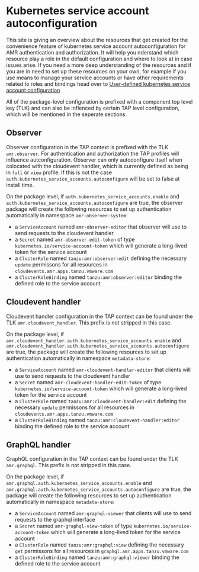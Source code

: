 # Kubernetes service account autoconfiguration

This site is giving an overview about the resources that get created for the convenience feature of kubernetes service account autoconfiguration for AMR authentication and authorization. It will help you nderstand which resource play a role in the default configuration and where to look at in case issues arise. If you need a more deep understanding of the resources and if you are in need to set up these resources on your own, for example if you use means to manage your service accounts or have other requirements related to roles and bindings head over to [User-defined kubernetes service account configuration](auth-k8s-sa-user-defined.hbs.md)

All of the package-level configuration is prefixed with a component top level key (TLK) and can also be inflenced by certain TAP level configuration, which will be mentioned in the seperate sections.


## Observer

Observer configuration in the TAP context is prefixed with the TLK `amr.observer`.
For authentication and authorization the TAP profiles will influence autconfiguration. Observer can only autoconfigure itself when colocated with the cloudevent handler, which is currently defined as being in `full` or `view` profile. If this is not the case `auth.kubernetes_service_accounts.autoconfigure` will be set to false at install time.

On the package level, if `auth.kubernetes_service_accounts.enable` and `auth.kubernetes_service_accounts.autoconfigure` are true, the observer package will create the following resources to set up authentication automatically in namespace `amr-observer-system`:

* a `ServiceAccount` named `amr-observer-editor` that observer will use to send requests to the cloudevent handler
* a `Secret` named `amr-observer-edit-token` of type `kubernetes.io/service-account-token` which will generate a long-lived token for the service account
* a `ClusterRole` named `tanzu:amr:observer:edit` defining the necessary `update` permissons for all resources in `cloudevents.amr.apps.tanzu.vmware.com`
* a `ClusterRoleBinding` named `tanzu:amr:observer:editor` binding the defined role to the service account



## Cloudevent handler

Cloudevent handler configuration in the TAP context can be found under the TLK `amr.cloudevent_handler`. This prefix is not stripped in this case.

On the package level, if `amr.cloudevent_handler.auth.kubernetes_service_accounts.enable` and `amr.cloudevent_handler.auth.kubernetes_service_accounts.autoconfigure` are true, the package will create the following resources to set up authentication automatically in namespace `metadata-store`:

* a `ServiceAccount` named `amr-cloudevent-handler-editor` that clients will use to send requests to the cloudevent handler
* a `Secret` named `amr-cloudevent-handler-edit-token` of type `kubernetes.io/service-account-token` which will generate a long-lived token for the service account
* a `ClusterRole` named `tanzu:amr:cloudevent-handler:edit` defining the necessary `update` permissons for all resources in `cloudevents.amr.apps.tanzu.vmware.com`
* a `ClusterRoleBinding` named `tanzu:amr:cloudevent-handler:editor` binding the defined role to the service account


## GraphQL handler

GraphQL configuration in the TAP context can be found under the TLK `amr.graphql`. This prefix is not stripped in this case.

On the package level, if `amr.graphql.auth.kubernetes_service_accounts.enable` and `amr.graphql.auth.kubernetes_service_accounts.autoconfigure` are true, the package will create the following resources to set up authentication automatically in namespace `metadata-store`:

* a `ServiceAccount` named `amr-graphql-viewer` that clients will use to send requests to the graphql interface
* a `Secret` named `amr-graphql-view-token` of type `kubernetes.io/service-account-token` which will generate a long-lived token for the service account
* a `ClusterRole` named `tanzu:amr:graphql:view` defining the necessary `get` permissons for all resources in `graphql.amr.apps.tanzu.vmware.com`
* a `ClusterRoleBinding` named `tanzu:amr:graphql:viewer` binding the defined role to the service account